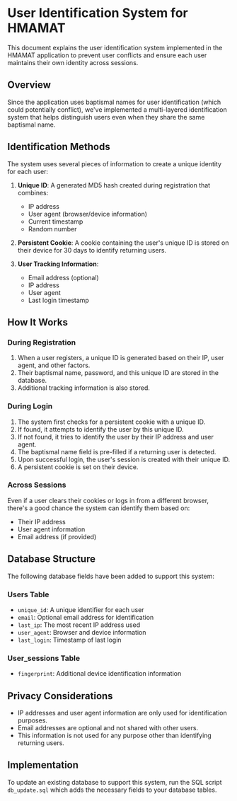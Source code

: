 # User Identification System for HMAMAT

This document explains the user identification system implemented in the HMAMAT application to prevent user conflicts and ensure each user maintains their own identity across sessions.

## Overview

Since the application uses baptismal names for user identification (which could potentially conflict), we've implemented a multi-layered identification system that helps distinguish users even when they share the same baptismal name.

## Identification Methods

The system uses several pieces of information to create a unique identity for each user:

1. **Unique ID**: A generated MD5 hash created during registration that combines:
   - IP address
   - User agent (browser/device information)
   - Current timestamp
   - Random number

2. **Persistent Cookie**: A cookie containing the user's unique ID is stored on their device for 30 days to identify returning users.

3. **User Tracking Information**:
   - Email address (optional)
   - IP address
   - User agent
   - Last login timestamp

## How It Works

### During Registration

1. When a user registers, a unique ID is generated based on their IP, user agent, and other factors.
2. Their baptismal name, password, and this unique ID are stored in the database.
3. Additional tracking information is also stored.

### During Login

1. The system first checks for a persistent cookie with a unique ID.
2. If found, it attempts to identify the user by this unique ID.
3. If not found, it tries to identify the user by their IP address and user agent.
4. The baptismal name field is pre-filled if a returning user is detected.
5. Upon successful login, the user's session is created with their unique ID.
6. A persistent cookie is set on their device.

### Across Sessions

Even if a user clears their cookies or logs in from a different browser, there's a good chance the system can identify them based on:
- Their IP address
- User agent information
- Email address (if provided)

## Database Structure

The following database fields have been added to support this system:

### Users Table
- `unique_id`: A unique identifier for each user
- `email`: Optional email address for identification
- `last_ip`: The most recent IP address used
- `user_agent`: Browser and device information
- `last_login`: Timestamp of last login

### User_sessions Table
- `fingerprint`: Additional device identification information

## Privacy Considerations

- IP addresses and user agent information are only used for identification purposes.
- Email addresses are optional and not shared with other users.
- This information is not used for any purpose other than identifying returning users.

## Implementation

To update an existing database to support this system, run the SQL script `db_update.sql` which adds the necessary fields to your database tables. 